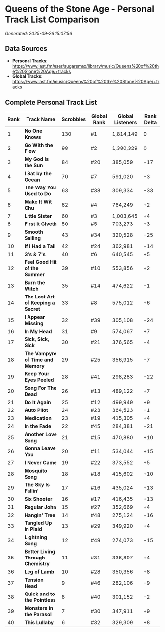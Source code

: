 # Queens of the Stone Age - Personal Track List Comparison
*Generated: 2025-09-26 15:07:56*

## Data Sources
- **Personal Tracks**: https://www.last.fm/user/sugarsmax/library/music/Queens%20of%20the%20Stone%20Age/+tracks
- **Global Tracks**: https://www.last.fm/music/Queens%20of%20the%20Stone%20Age/+tracks

## Complete Personal Track List

| Rank | Track Name | Scrobbles | Global Rank | Global Listeners | Rank Delta |
|------|------------|-----------|-------------|------------------|------------|
| 1 | **No One Knows** | 130 | #1 | 1,814,149 | 0 |
| 2 | **Go With the Flow** | 98 | #2 | 1,380,329 | 0 |
| 3 | **My God Is the Sun** | 84 | #20 | 385,059 | -17 |
| 4 | **I Sat by the Ocean** | 70 | #7 | 591,020 | -3 |
| 5 | **The Way You Used to Do** | 63 | #38 | 309,334 | -33 |
| 6 | **Make It Wit Chu** | 62 | #4 | 764,249 | +2 |
| 7 | **Little Sister** | 60 | #3 | 1,003,645 | +4 |
| 8 | **First It Giveth** | 50 | #5 | 703,273 | +3 |
| 9 | **Smooth Sailing** | 43 | #34 | 320,528 | -25 |
| 10 | **If I Had a Tail** | 42 | #24 | 362,981 | -14 |
| 11 | **3's & 7's** | 40 | #6 | 640,545 | +5 |
| 12 | **Feel Good Hit of the Summer** | 39 | #10 | 553,856 | +2 |
| 13 | **Burn the Witch** | 35 | #14 | 474,622 | -1 |
| 14 | **The Lost Art of Keeping a Secret** | 33 | #8 | 575,012 | +6 |
| 15 | **I Appear Missing** | 32 | #39 | 305,108 | -24 |
| 16 | **In My Head** | 31 | #9 | 574,067 | +7 |
| 17 | **Sick, Sick, Sick** | 30 | #21 | 376,565 | -4 |
| 18 | **The Vampyre of Time and Memory** | 29 | #25 | 356,915 | -7 |
| 19 | **Keep Your Eyes Peeled** | 28 | #41 | 298,283 | -22 |
| 20 | **Song For The Dead** | 26 | #13 | 489,122 | +7 |
| 21 | **Do It Again** | 25 | #12 | 499,949 | +9 |
| 22 | **Auto Pilot** | 24 | #23 | 364,523 | -1 |
| 23 | **Medication** | 23 | #19 | 415,305 | +4 |
| 24 | **In the Fade** | 22 | #45 | 284,381 | -21 |
| 25 | **Another Love Song** | 21 | #15 | 470,880 | +10 |
| 26 | **Gonna Leave You** | 20 | #11 | 534,044 | +15 |
| 27 | **I Never Came** | 19 | #22 | 373,552 | +5 |
| 28 | **Mosquito Song** | 18 | #18 | 415,602 | +10 |
| 29 | **The Sky Is Fallin'** | 17 | #16 | 435,024 | +13 |
| 30 | **Six Shooter** | 16 | #17 | 416,435 | +13 |
| 31 | **Regular John** | 15 | #27 | 352,669 | +4 |
| 32 | **Hangin' Tree** | 14 | #48 | 275,124 | -16 |
| 33 | **Tangled Up in Plaid** | 13 | #29 | 349,920 | +4 |
| 34 | **Lightning Song** | 12 | #49 | 274,073 | -15 |
| 35 | **Better Living Through Chemistry** | 11 | #31 | 336,897 | +4 |
| 36 | **Leg of Lamb** | 10 | #28 | 350,356 | +8 |
| 37 | **Tension Head** | 9 | #46 | 282,106 | -9 |
| 38 | **Quick and to the Pointless** | 8 | #40 | 301,152 | -2 |
| 39 | **Monsters in the Parasol** | 7 | #30 | 347,911 | +9 |
| 40 | **This Lullaby** | 6 | #32 | 329,309 | +8 |